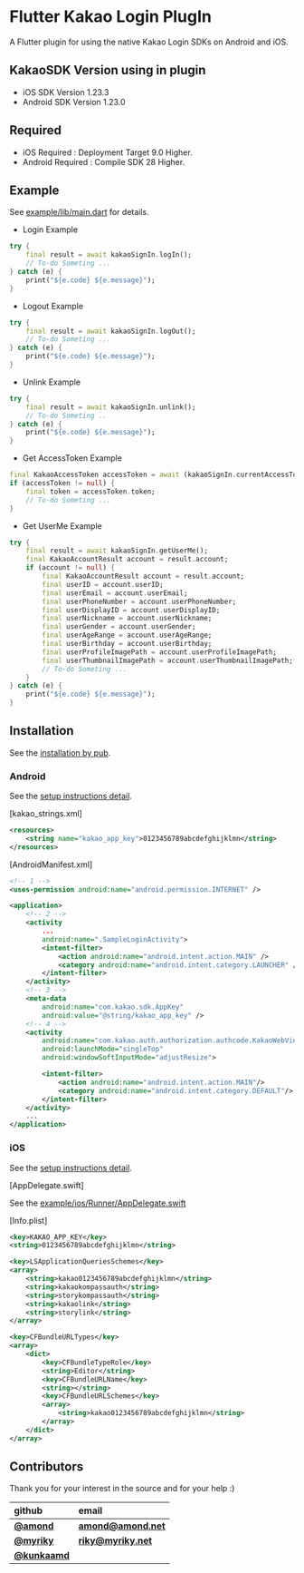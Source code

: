 # Flutter Kakao Login PlugIn

A Flutter plugin for using the native Kakao Login SDKs on Android and iOS.

## KakaoSDK Version using in plugin

- iOS SDK Version 1.23.3
- Android SDK Version 1.23.0

## Required

- iOS Required : Deployment Target 9.0 Higher.
- Android Required : Compile SDK 28 Higher.

## Example

See [example/lib/main.dart](https://github.com/JosephNK/flutter_kakao_login/blob/master/example/lib/main.dart) for details.

- Login Example

```dart
try {
    final result = await kakaoSignIn.logIn();
    // To-do Someting ...
} catch (e) {
    print("${e.code} ${e.message}");
}
```

- Logout Example

```dart
try {
    final result = await kakaoSignIn.logOut();
    // To-do Someting ...
} catch (e) {
    print("${e.code} ${e.message}");
}
```

- Unlink Example

```dart
try {
    final result = await kakaoSignIn.unlink();
    // To-do Someting ..
} catch (e) {
    print("${e.code} ${e.message}");
}
```

- Get AccessToken Example

```dart
final KakaoAccessToken accessToken = await (kakaoSignIn.currentAccessToken);
if (accessToken != null) {
    final token = accessToken.token;
    // To-do Someting ...
}
```

- Get UserMe Example

```dart
try {
    final result = await kakaoSignIn.getUserMe();
    final KakaoAccountResult account = result.account;
    if (account != null) {
        final KakaoAccountResult account = result.account;
        final userID = account.userID;
        final userEmail = account.userEmail;
        final userPhoneNumber = account.userPhoneNumber;
        final userDisplayID = account.userDisplayID;
        final userNickname = account.userNickname;
        final userGender = account.userGender;
        final userAgeRange = account.userAgeRange;
        final userBirthday = account.userBirthday;
        final userProfileImagePath = account.userProfileImagePath;
        final userThumbnailImagePath = account.userThumbnailImagePath;
        // To-do Someting ...
    }
} catch (e) {
    print("${e.code} ${e.message}");
}
```

## Installation

See the [installation by pub](https://pub.dev/packages/flutter_kakao_login).

### Android

See the [setup instructions detail](https://developers.kakao.com/docs/android/getting-started).

[kakao_strings.xml]

```xml
<resources>
    <string name="kakao_app_key">0123456789abcdefghijklmn</string>
</resources>
```

[AndroidManifest.xml]

```xml
<!-- 1 -->
<uses-permission android:name="android.permission.INTERNET" />

<application>
    <!-- 2 -->
    <activity
        ...
        android:name=".SampleLoginActivity">
        <intent-filter>
            <action android:name="android.intent.action.MAIN" />
            <category android:name="android.intent.category.LAUNCHER" />
        </intent-filter>
    </activity>
    <!-- 3 -->
    <meta-data
        android:name="com.kakao.sdk.AppKey"
        android:value="@string/kakao_app_key" />
    <!-- 4 -->
    <activity
        android:name="com.kakao.auth.authorization.authcode.KakaoWebViewActivity"
        android:launchMode="singleTop"
        android:windowSoftInputMode="adjustResize">

        <intent-filter>
            <action android:name="android.intent.action.MAIN"/>
            <category android:name="android.intent.category.DEFAULT"/>
        </intent-filter>
    </activity>
    ...
</application>
```

### iOS

See the [setup instructions detail](https://developers.kakao.com/docs/ios#%EA%B0%9C%EB%B0%9C%ED%99%98%EA%B2%BD-%EA%B5%AC%EC%84%B1).

[AppDelegate.swift]

See the [example/ios/Runner/AppDelegate.swift](https://github.com/JosephNK/flutter_kakao_login/blob/master/example/ios/Runner/AppDelegate.swift)

[Info.plist]

```xml
<key>KAKAO_APP_KEY</key>
<string>0123456789abcdefghijklmn</string>
```

```xml
<key>LSApplicationQueriesSchemes</key>
<array>
    <string>kakao0123456789abcdefghijklmn</string>
    <string>kakaokompassauth</string>
    <string>storykompassauth</string>
    <string>kakaolink</string>
    <string>storylink</string>
</array>
```

```xml
<key>CFBundleURLTypes</key>
<array>
    <dict>
        <key>CFBundleTypeRole</key>
        <string>Editor</string>
        <key>CFBundleURLName</key>
        <string></string>
        <key>CFBundleURLSchemes</key>
        <array>
            <string>kakao0123456789abcdefghijklmn</string>
        </array>
    </dict>
</array>
```

## Contributors

Thank you for your interest in the source and for your help :)

| github                                    | email                                  |
| :---------------------------------------- | :------------------------------------- |
| [**@amond**](https://github.com/amondnet) | [**amond@amond.net**](amond@amond.net) |
| [**@myriky**](https://github.com/myriky)  | [**riky@myriky.net**](riky@myriky.net) |
| [**@kunkaamd**](https://github.com)       |

